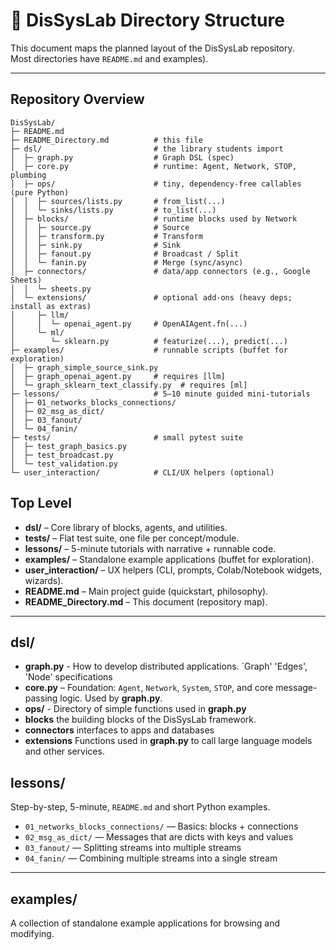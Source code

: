 # 📂 DisSysLab Directory Structure

This document maps the planned layout of the DisSysLab repository.  
Most directories have `README.md` and examples).

---
## Repository Overview
```
DisSysLab/
├─ README.md
├─ README_Directory.md          # this file
├─ dsl/                         # the library students import
│  ├─ graph.py                  # Graph DSL (spec)
│  ├─ core.py                   # runtime: Agent, Network, STOP, plumbing
│  ├─ ops/                      # tiny, dependency-free callables (pure Python)
│  │  ├─ sources/lists.py       # from_list(...)
│  │  └─ sinks/lists.py         # to_list(...)
│  ├─ blocks/                   # runtime blocks used by Network
│  │  ├─ source.py              # Source
│  │  ├─ transform.py           # Transform
│  │  ├─ sink.py                # Sink
│  │  ├─ fanout.py              # Broadcast / Split
│  │  └─ fanin.py               # Merge (sync/async)
│  ├─ connectors/               # data/app connectors (e.g., Google Sheets)
│  │  └─ sheets.py
│  └─ extensions/               # optional add-ons (heavy deps; install as extras)
│     ├─ llm/
│     │  └─ openai_agent.py     # OpenAIAgent.fn(...)
│     └─ ml/
│        └─ sklearn.py          # featurize(...), predict(...)
├─ examples/                    # runnable scripts (buffet for exploration)
│  ├─ graph_simple_source_sink.py
│  ├─ graph_openai_agent.py     # requires [llm]
│  └─ graph_sklearn_text_classify.py  # requires [ml]
├─ lessons/                     # 5–10 minute guided mini-tutorials
│  ├─ 01_networks_blocks_connections/
│  ├─ 02_msg_as_dict/
│  ├─ 03_fanout/
│  └─ 04_fanin/
├─ tests/                       # small pytest suite
│  ├─ test_graph_basics.py
│  ├─ test_broadcast.py
│  └─ test_validation.py
└─ user_interaction/            # CLI/UX helpers (optional)
```

## Top Level

- **dsl/** – Core library of blocks, agents, and utilities.
- **tests/** – Flat test suite, one file per concept/module.
- **lessons/** – 5-minute tutorials with narrative + runnable code.
- **examples/** – Standalone example applications (buffet for exploration).
- **user_interaction/** – UX helpers (CLI, prompts, Colab/Notebook widgets, wizards).
- **README.md** – Main project guide (quickstart, philosophy).
- **README_Directory.md** – This document (repository map).

---

## dsl/
- **graph.py** - How to develop distributed applications. `Graph' 'Edges', 'Node' specifications
- **core.py** – Foundation: `Agent`, `Network`, `System`, `STOP`, and core message-passing logic. Used by **graph.py**.
- **ops/** - Directory of simple functions used in **graph.py**
- **blocks** the building blocks of the DisSysLab framework.
- **connectors** interfaces to apps and databases
- **extensions** Functions used in **graph.py** to call large language models and other services.


## lessons/
Step-by-step, 5-minute,  `README.md` and short Python examples.

- `01_networks_blocks_connections/` — Basics: blocks + connections  
- `02_msg_as_dict/` — Messages that are dicts with keys and values  
- `03_fanout/` — Splitting streams into multiple streams
- `04_fanin/` — Combining multiple streams into a single stream

---

## examples/
A collection of standalone example applications for browsing and modifying.